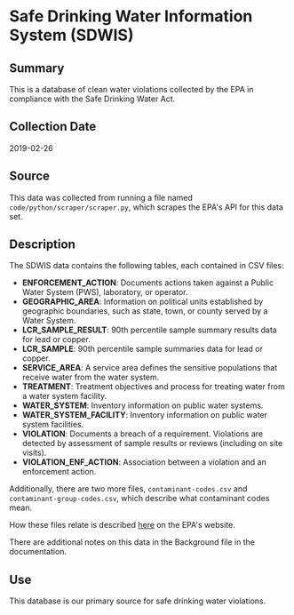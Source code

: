 # Safe Drinking Water Information System (SDWIS)

## Summary

This is a database of clean water violations collected by the EPA in compliance with the Safe Drinking Water Act.

## Collection Date

2019-02-26

## Source

This data was collected from running a file named `code/python/scraper/scraper.py`, which scrapes the EPA's API for this data set.

## Description

The SDWIS data contains the following tables, each contained in CSV files:

- __ENFORCEMENT\_ACTION__: Documents actions taken against a Public Water System (PWS), laboratory, or operator.
- __GEOGRAPHIC\_AREA__: Information on political units established by geographic boundaries, such as state, town, or county served by a Water System.
- __LCR\_SAMPLE\_RESULT__: 90th percentile sample summary results data for lead or copper. 
- __LCR\_SAMPLE__: 90th percentile sample summaries data for lead or copper.
- __SERVICE\_AREA__: A service area defines the sensitive populations that receive water from the water system. 
- __TREATMENT__: Treatment objectives and process for treating water from a water system facility.
- __WATER\_SYSTEM__: Inventory information on public water systems. 
- __WATER\_SYSTEM\_FACILITY__: Inventory information on public water system facilities.
- __VIOLATION__: Documents a breach of a requirement. Violations are detected by assessment of sample results or reviews (including on site visits).
- __VIOLATION\_ENF\_ACTION__: Association between a violation and an enforcement action.

Additionally, there are two more files, `contaminant-codes.csv` and `contaminant-group-codes.csv`, which describe what contaminant codes mean.

How these files relate is described [here](https://www.epa.gov/enviro/sdwis-model) on the EPA's website.

There are additional notes on this data in the Background file in the documentation.

## Use

This database is our primary source for safe drinking water violations.

